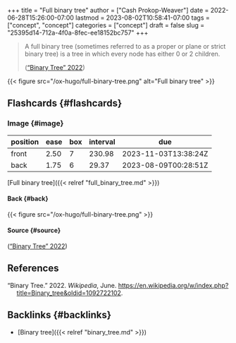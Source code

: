 +++
title = "Full binary tree"
author = ["Cash Prokop-Weaver"]
date = 2022-06-28T15:26:00-07:00
lastmod = 2023-08-02T10:58:41-07:00
tags = ["concept", "concept"]
categories = ["concept"]
draft = false
slug = "25395d14-712a-4f0a-8fec-ee18152bc757"
+++

> A full binary tree (sometimes referred to as a proper or plane or strict binary tree) is a tree in which every node has either 0 or 2 children.
>
> (<a href="#citeproc_bib_item_1">“Binary Tree” 2022</a>)

{{< figure src="/ox-hugo/full-binary-tree.png" alt="Full binary tree" >}}


## Flashcards {#flashcards}


### Image {#image}

| position | ease | box | interval | due                  |
|----------|------|-----|----------|----------------------|
| front    | 2.50 | 7   | 230.98   | 2023-11-03T13:38:24Z |
| back     | 1.75 | 6   | 29.37    | 2023-08-09T00:28:51Z |

[Full binary tree]({{< relref "full_binary_tree.md" >}})


#### Back {#back}

{{< figure src="/ox-hugo/full-binary-tree.png" >}}


#### Source {#source}

(<a href="#citeproc_bib_item_1">“Binary Tree” 2022</a>)

## References

<style>.csl-entry{text-indent: -1.5em; margin-left: 1.5em;}</style><div class="csl-bib-body">
  <div class="csl-entry"><a id="citeproc_bib_item_1"></a>“Binary Tree.” 2022. <i>Wikipedia</i>, June. <a href="https://en.wikipedia.org/w/index.php?title=Binary_tree&oldid=1092722102">https://en.wikipedia.org/w/index.php?title=Binary_tree&#38;oldid=1092722102</a>.</div>
</div>


## Backlinks {#backlinks}

-   [Binary tree]({{< relref "binary_tree.md" >}})

